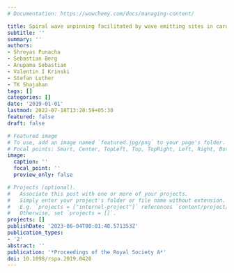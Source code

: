 ```yaml
---
# Documentation: https://wowchemy.com/docs/managing-content/

title: Spiral wave unpinning facilitated by wave emitting sites in cardiac monolayers
subtitle: ''
summary: ''
authors:
- Shreyas Punacha
- Sebastian Berg
- Anupama Sebastian
- Valentin I Krinski
- Stefan Luther
- TK Shajahan
tags: []
categories: []
date: '2019-01-01'
lastmod: 2022-07-18T13:28:59+05:30
featured: false
draft: false

# Featured image
# To use, add an image named `featured.jpg/png` to your page's folder.
# Focal points: Smart, Center, TopLeft, Top, TopRight, Left, Right, BottomLeft, Bottom, BottomRight.
image:
  caption: ''
  focal_point: ''
  preview_only: false

# Projects (optional).
#   Associate this post with one or more of your projects.
#   Simply enter your project's folder or file name without extension.
#   E.g. `projects = ["internal-project"]` references `content/project/deep-learning/index.md`.
#   Otherwise, set `projects = []`.
projects: []
publishDate: '2023-06-04T00:01:48.571353Z'
publication_types:
- '2'
abstract: ''
publication: '*Proceedings of the Royal Society A*'
doi: 10.1098/rspa.2019.0420
---
```

